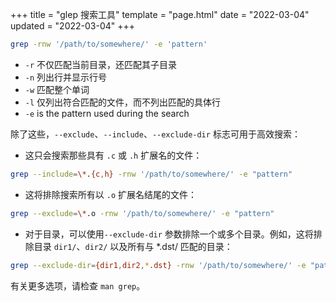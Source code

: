+++
title = "glep 搜索工具"
template = "page.html"
date = "2022-03-04"
updated = "2022-03-04"
+++

```sh
grep -rnw '/path/to/somewhere/' -e 'pattern'
```

- `-r` 不仅匹配当前目录，还匹配其子目录
- `-n` 列出行并显示行号
- `-w` 匹配整个单词
- `-l` 仅列出符合匹配的文件，而不列出匹配的具体行
- `-e` is the pattern used during the search

除了这些，`--exclude`、`--include`、`--exclude-dir` 标志可用于高效搜索：

- 这只会搜索那些具有 `.c` 或 `.h` 扩展名的文件：

```sh
grep --include=\*.{c,h} -rnw '/path/to/somewhere/' -e "pattern"
```

- 这将排除搜索所有以 `.o` 扩展名结尾的文件：

```sh
grep --exclude=\*.o -rnw '/path/to/somewhere/' -e "pattern"
```

- 对于目录，可以使用`--exclude-dir` 参数排除一个或多个目录。例如，这将排除目录 `dir1/`、`dir2/` 以及所有与 *.dst/ 匹配的目录：

```sh
grep --exclude-dir={dir1,dir2,*.dst} -rnw '/path/to/somewhere/' -e "pattern"
```

有关更多选项，请检查 `man grep`。